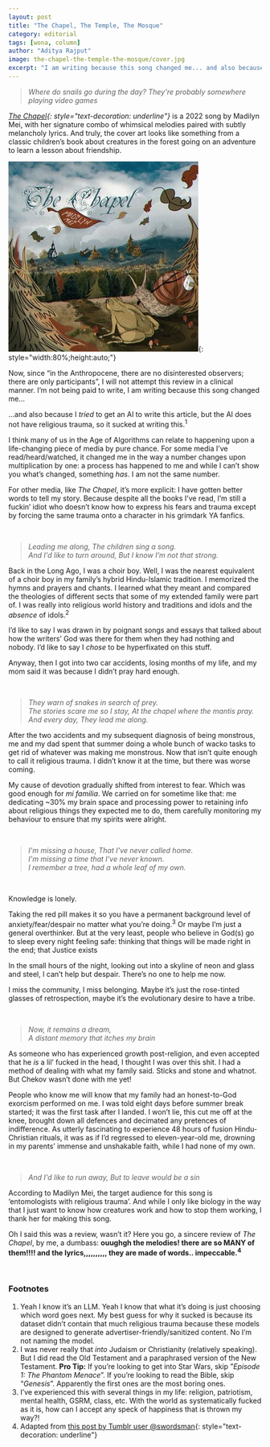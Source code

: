```yaml
---
layout: post
title: "The Chapel, The Temple, The Mosque"
category: editorial
tags: [wona, column]
author: "Aditya Rajput"
image: the-chapel-the-temple-the-mosque/cover.jpg
excerpt: "I am writing because this song changed me... and also because I *tried* to get an AI to write this article, but the AI does not have religious trauma, so it sucked at writing this."
---
```


> *Where do snails go during the day? They're probably somewhere playing video games*

*[The Chapel](https://genius.com/Madilyn-mei-the-chapel-lyrics){: style="text-decoration: underline"}* is a 2022 song by Madilyn Mei, with her signature combo of whimsical melodies paired with subtly melancholy lyrics. And truly, the cover art looks like something from a classic children’s book about creatures in the forest going on an adventure to learn a lesson about friendship.

![The Chapel cover art](/images/posts/the-chapel-the-temple-the-mosque/song-art.jpg){: style="width:80%;height:auto;"}

Now, since “in the Anthropocene, there are no disinterested observers; there are only participants”, I will not attempt this review in a clinical manner. I’m not being paid to write, I am writing because this song changed me…

…and also because I *tried* to get an AI to write this article, but the AI does not have religious trauma, so it sucked at writing this.<sup>1</sup>

I think many of us in the Age of Algorithms can relate to happening upon a life-changing piece of media by pure chance. For some media I’ve read/heard/watched, it changed me in the way a number changes upon multiplication by one: a process has happened to me and while I can’t show you what’s changed, something *has*. I am not the same number.

For other media, like *The Chapel*, it’s more explicit: I have gotten better words to tell my story. Because despite all the books I’ve read, I’m still a fuckin’ idiot who doesn’t know how to express his fears and trauma except by forcing the same trauma onto a character in his grimdark YA fanfics.

<br/>

> *Leading me along, The children sing a song.<br />And I'd like to turn around, But I know I’m not that strong.*

Back in the Long Ago, I was a choir boy. Well, I was the nearest equivalent of a choir boy in my family’s hybrid Hindu-Islamic tradition. I memorized the hymns and prayers and chants. I learned what they meant and compared the theologies of different sects that some of my extended family were part of. I was really into religious world history and traditions and idols and the *absence* of idols.<sup>2</sup>

I’d like to say I was drawn in by poignant songs and essays that talked about how the writers’ God was there for them when they had nothing and nobody. I’d like to say I *chose* to be hyperfixated on this stuff.

Anyway, then I got into two car accidents, losing months of my life, and my mom said it was because I didn’t pray hard enough.

<br />

> *They warn of snakes in search of prey.<br />The stories scare me so I stay, At the chapel where the mantis pray.<br />And every day, They lead me along.*

After the two accidents and my subsequent diagnosis of being monstrous, me and my dad spent that summer doing a whole bunch of wacko tasks to get rid of whatever was making me monstrous. Now that isn’t quite enough to call it religious trauma. I didn’t know it at the time, but there was worse coming.

My cause of devotion gradually shifted from interest to fear. Which was good enough for *mi familia*. We carried on for sometime like that: me dedicating ~30% my brain space and processing power to retaining info about religious things they expected me to do, them carefully monitoring my behaviour to ensure that my spirits were alright.

<br />

> *I'm missing a house, That I've never called home.<br />I'm missing a time that I've nevеr known.<br />I remember a tree, had a wholе leaf of my own.*

<br />

Knowledge is lonely.

Taking the red pill makes it so you have a permanent background level of anxiety/fear/despair no matter what you’re doing.<sup>3</sup> Or maybe I’m just a general overthinker. But at the very least, people who believe in God(s) go to sleep every night feeling safe: thinking that things will be made right in the end; that Justice exists

In the small hours of the night, looking out into a skyline of neon and glass and steel, I can’t help but despair. There’s no one to help me now.

I miss the community, I miss belonging. Maybe it’s just the rose-tinted glasses of retrospection, maybe it’s the evolutionary desire to have a tribe.

<br />

> *Now, it remains a dream,<br />A distant memory that itches my brain*

As someone who has experienced growth post-religion, and even accepted that he *is* a lil’ fucked in the head, I thought I was over this shit. I had a method of dealing with what my family said. Sticks and stone and whatnot. But Chekov wasn’t done with me yet!

People who know me will know that my family had an honest-to-God exorcism performed on me. I was told eight days before summer break started; it was the first task after I landed. I won’t lie, this cut me off at the knee, brought down all defences and decimated any pretences of indifference. As utterly fascinating to experience 48 hours of fusion Hindu-Christian rituals, it was as if I’d regressed to eleven-year-old me, drowning in my parents’ immense and unshakable faith, while I had none of my own.

<br />

> *And I'd like to run away, But to leave would be a sin*

According to Madilyn Mei, the target audience for this song is ‘entomologists with religious trauma’. And while I only like biology in the way that I just want to know how creatures work and how to stop them working, I thank her for making this song.

Oh I said this was a review, wasn’t it? Here you go, a sincere review of *The Chapel*, by me, a dumbass: **ouughgh the melodies! there are so MANY of them!!!! and the lyrics,,,,,,,,,, they are made of words.. impeccable.<sup>4</sup>**

<br/>

### Footnotes

1. Yeah I know it’s an LLM. Yeah I know that what it’s doing is just choosing which word goes next. My best guess for why it sucked is because its dataset didn’t contain that much religious trauma because these models are designed to generate advertiser-friendly/sanitized content. No I’m not naming the model.
2. I was never really that *into* Judaism or Christianity (relatively speaking). But I did read the Old Testament and a paraphrased version of the New Testament. **Pro Tip:** If you’re looking to get into Star Wars, skip ”*Episode 1: The Phantom Menace*”. If you’re looking to read the Bible, skip “*Genesis*”. Apparently the first ones are the most boring ones.
3. I’ve experienced this with several things in my life: religion, patriotism, mental health, GSRM, class, etc. With the world as systematically fucked as it is, how can I accept any speck of happiness that is thrown my way?!
4. Adapted from [this post by Tumblr user @swordsman](https://www.tumblr.com/swordsmans/717922430043160576?source=share){: style="text-decoration: underline"}
